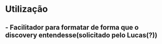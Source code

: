 # Utilização

## - Facilitador para formatar de forma que o discovery entendesse(solicitado pelo Lucas(?))